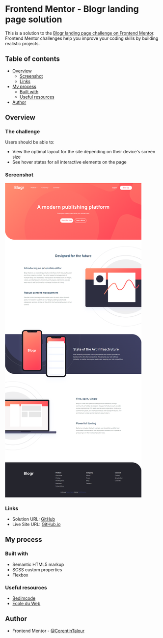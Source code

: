 # Frontend Mentor - Blogr landing page solution

This is a solution to
the [Blogr landing page challenge on Frontend Mentor](https://www.frontendmentor.io/challenges/blogr-landing-page-EX2RLAApP).
Frontend Mentor challenges help you improve your coding skills by building realistic projects.

## Table of contents

- [Overview](#overview)
    - [Screenshot](#screenshot)
    - [Links](#links)
- [My process](#my-process)
    - [Built with](#built-with)
    - [Useful resources](#useful-resources)
- [Author](#author)

## Overview

### The challenge

Users should be able to:

- View the optimal layout for the site depending on their device's screen size
- See hover states for all interactive elements on the page

### Screenshot

![](./Screenshot/Site_screenshot.png)

### Links

- Solution URL: [GitHub](https://corentintalour.github.io/Blogr-landing-page/)
- Live Site URL: [GitHub.io](https://your-live-site-url.com)

## My process

### Built with

- Semantic HTML5 markup
- SCSS custom properties
- Flexbox

### Useful resources

- [Bedimcode](https://www.youtube.com/watch?v=rlFjsp4BtRA)
- [Ecole du Web](https://www.youtube.com/watch?v=qNgO9rXb3-8)

## Author

- Frontend Mentor - [@CorentinTalour](https://www.frontendmentor.io/profile/CorentinTalour)
